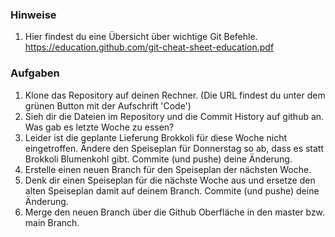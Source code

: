 ### Hinweise

1) Hier findest du eine Übersicht über wichtige Git Befehle.
   https://education.github.com/git-cheat-sheet-education.pdf

### Aufgaben

1) Klone das Repository auf deinen Rechner. (Die URL findest du unter dem grünen Button mit der Aufschrift 'Code')
2) Sieh dir die Dateien im Repository und die Commit History auf github an. Was gab es letzte Woche zu essen?
3) Leider ist die geplante Lieferung Brokkoli für diese Woche nicht eingetroffen. Ändere den Speiseplan für Donnerstag so ab, dass es statt Brokkoli Blumenkohl
   gibt. Commite (und pushe) deine Änderung.
4) Erstelle einen neuen Branch für den Speiseplan der nächsten Woche.
5) Denk dir einen Speiseplan für die nächste Woche aus und ersetze den alten Speiseplan damit auf deinem Branch. Commite (und pushe) deine Änderung.
6) Merge den neuen Branch über die Github Oberfläche in den master bzw. main Branch.
